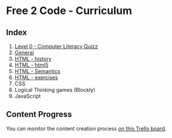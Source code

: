 # Free 2 Code - Curriculum

## Index

1. [Level 0 - Computer Literacy Quizz](./level0-quizz.md)
1. [General](./0.GENERAL/Background.md)
1. [HTML - history](./1.HTML/2.1.History.md)
1. [HTML - html5](./1.HTML/2.HTML5.md)
1. [HTML - Semantics](./1.HTML/3.semantics.md)
1. [HTML - exercises](./1.HTML/exercises/)
1. CSS
2. Logical Thinking games (Blockly)
1. JavaScript


## Content Progress
You can monitor the content creation process [on this Trello board](https://trello.com/b/meDCHSdl/free-2-code).